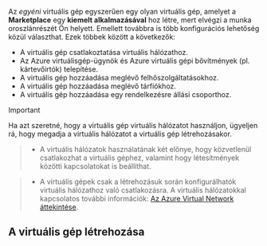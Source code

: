 

Az *egyéni* virtuális gép egyszerűen egy olyan virtuális gép, amelyet a **Marketplace** egy **kiemelt alkalmazásával** hoz létre, mert elvégzi a munka oroszlánrészét Ön helyett. Emellett továbbra is több konfigurációs lehetőség közül választhat. Ezek többek között a következők:

* A virtuális gép csatlakoztatása virtuális hálózathoz.
* Az Azure virtuálisgép-ügynök és Azure virtuális gépi bővítmények (pl. kártevőirtók) telepítése.
* A virtuális gép hozzáadása meglévő felhőszolgáltatásokhoz.
* A virtuális gép hozzáadása meglévő tárfiókhoz.
* A virtuális gép hozzáadása egy rendelkezésre állási csoporthoz.

<!--
> [!IMPORTANT]
> If you want your virtual machine to use a virtual network so you can connect to it directly by host name or set up cross-premises connections, make sure that you specify the virtual network when you create the virtual machine. A virtual machine can be configured to join a virtual network only when you create the virtual machine. For details on virtual networks, see [Azure Virtual Network overview](../articles/virtual-network/virtual-networks-overview.md).
>
>
 -->

> [!IMPORTANT]
> Ha azt szeretné, hogy a virtuális gép virtuális hálózatot használjon, ügyeljen rá, hogy megadja a virtuális hálózatot a virtuális gép létrehozásakor.

> * A virtuális hálózatok használatának két előnye, hogy közvetlenül csatlakozhat a virtuális géphez, valamint hogy létesítmények közötti kapcsolatokat is beállíthat.

> * A virtuális gépek csak a létrehozásuk során konfigurálhatók virtuális hálózathoz való csatlakozásra. A virtuális hálózatokkal kapcsolatos további információk: [Az Azure Virtual Network áttekintése](../articles/virtual-network/virtual-networks-overview.md).
>
>

## <a name="to-create-the-virtual-machine"></a>A virtuális gép létrehozása
